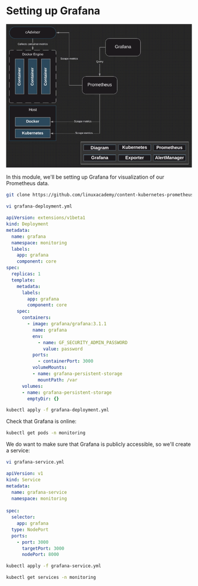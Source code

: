 # Setting up Grafana

![Fig. 1 Kubernetes/Prometheus Environment](../../../img/prometheus-on-kubernetes/grafana-setup/diag01.png)

In this module, we'll be setting up Grafana for visualization of our Prometheus data.

```zsh
git clone https://github.com/linuxacademy/content-kubernetes-prometheus-env.git
```

```zsh
vi grafana-deployment.yml
```

```yaml
apiVersion: extensions/v1beta1
kind: Deployment
metadata:
  name: grafana
  namespace: monitoring
  labels:
    app: grafana
    component: core
spec:
  replicas: 1
  template:
    metadata:
      labels:
        app: grafana
        component: core
    spec:
      containers:
        - image: grafana/grafana:3.1.1
          name: grafana
          env:
            - name: GF_SECURITY_ADMIN_PASSWORD
              value: password
          ports:
            - containerPort: 3000
          volumeMounts:
          - name: grafana-persistent-storage
            mountPath: /var
      volumes:
      - name: grafana-persistent-storage
        emptyDir: {}
```

```zsh
kubectl apply -f grafana-deployment.yml
```

Check that Grafana is online:

```zsh
kubectl get pods -n monitoring
```

We do want to make sure that Grafana is publicly accessible, so we'll create a service:

```zsh
vi grafana-service.yml
```

```yaml
apiVersion: v1
kind: Service
metadata:
  name: grafana-service
  namespace: monitoring

spec:
  selector:
    app: grafana
  type: NodePort
  ports:
    - port: 3000
      targetPort: 3000
      nodePort: 8000
```

```zsh
kubectl apply -f grafana-service.yml
```

```zsh
kubectl get services -n monitoring
```
